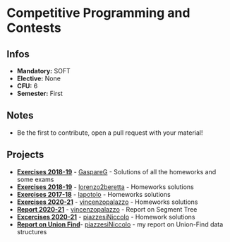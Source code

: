# Competitive Programming and Contests
## Infos
- **Mandatory:** SOFT
- **Elective:** None
- **CFU:** 6
- **Semester:** First

## Notes
- Be the first to contribute, open a pull request with your material!

## Projects
- [**Exercises 2018-19**](https://github.com/GaspareG/cpc-exam) - [GaspareG](https://github.com/GaspareG) - Solutions of all the homeworks and some exams
- [**Exercises 2018-19**](https://github.com/guanaco96/Competitive-Programming) - [lorenzo2beretta](https://github.com/lorenzo2beretta) - Homeworks solutions
- [**Exercises 2017-18**](https://github.com/lapotolo/CompetitiveProgramming) - [lapotolo](https://github.com/lapotolo) - Homeworks solutions
- [**Exercises 2020-21**](https://vincenzopalazzo.github.io/Competitive-Programming-and-Contests-VP-Solution) - [vincenzopalazzo](https://github.com/vincenzopalazzo) - Homeworks solutions
- [**Report 2020-21**](https://gitlab.com/vincenzopalazzo/competitiveprogrammingreport/uploads/b2dcff843e34eedfab80fb737126b465/report.pdf) - [vincenzopalazzo](https://github.com/vincenzopalazzo) - Report on Segment Tree
- [**Excercises 2020-21**](https://github.com/piazzesiNiccolo/Competitive-Programming) - [piazzesiNiccolo](https://github.com/piazzesiNiccolo/) - Homework solutions
- [**Report on Union Find**](https://github.com/piazzesiNiccolo/UnionFind-report)- [piazzesiNiccolo](https://github.com/piazzesiNiccolo/) - my report on Union-Find data structures
